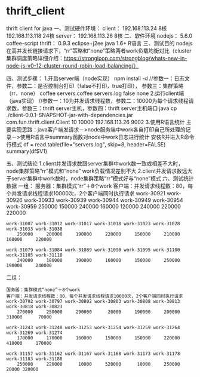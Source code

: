 # thrift_client
thrift client for java
一、测试硬件环境：
	client：
		192.168.113.24	8核
		192.168.113.118	24核
	server：
		192.168.113.26	8核
二、软件环境
		nodejs：	5.6.0
		coffee-script
		thrift：	0.9.3
    	eclipse+j2ee
	java	1.6+
	R语言
三、测试目的
	nodejs在高并发长链接请求下，“rr”策略和“none”策略两者work负载均衡对比（cluster集群调度策略详细介绍：https://strongloop.com/strongblog/whats-new-in-node-js-v0-12-cluster-round-robin-load-balancing/）
	
四、测试步骤：
	1.开启server端（node实现）
		npm install -d
		//参数一：日志文件，参数二：是否控制台打印（false不打印，true打印）， 参数三：集群策略（rr，none）
		coffee servers.coffee servers.log false none
	2.运行client端（java实现）
		//参数一：10为并发请求线程数，参数二：10000为每个请求线程请求数，参数三：thrift server主机，参数四：thrift server主机端口
		java cp ./client-0.0.1-SNAPSHOT-jar-with-dependencies.jar com.fun.thrift.client.Client 10 10000 192.168.113.26 9002
	3.使用R语言统计
	主要实现思路：java客户端发请求－>node服务端中work各自打印自己所处理的记录－>使用R语言中summary函数对node中work日志进行统计
	安装R并进入R命令行模式
	df = read.table(file="servers.log", skip=8, header=FALSE)
	summary(df$V1)
	
五、测试结论
	1.client并发请求数跟server集群中work数一致或相差不大时，node集群策略“rr”模式和“none” work负载情况差别不大
	2.client并发请求数远大于server集群中work数时，node集群策略“rr”模式好与“none”模式
六、测试统计数据
一组：
	服务器：集群模式“rr”＋8个work
	客户端：并发请求线程数：80，每个并发请求线程请求10000次，2个客户端同时执行请求
	work-30921 work-30926 work-30933 work-30939 work-30944 work-30949 work-30954 work-30959
	    250000     150000     240000     160000     120000     240000     220000     220000

	work-31007 work-31012 work-31017 work-31018 work-31023 work-31028 work-31033 work-31038 
	    250000     200000     190000     220000     150000     210000     160000     220000 
	    
	work-31079 work-31084 work-31089 work-31090 work-31095 work-31100 work-31105 work-31110 
	    240000     180000     190000     160000     150000     250000     190000     240000

二组：

	服务器：集群模式“none”＋8个work
	客户端：并发请求线程数：80，每个并发请求线程请求10000次，2个客户端同时执行请求
	work-30792 work-30797 work-30802 work-30803 work-30808 work-30813 work-30818 work-30823
	    270000     250000     290000      20000     190000     200000     310000 	  70000

	work-31243 work-31248 work-31253 work-31254 work-31259 work-31264 work-31269 work-31274 
	    170000     170000     160000     150000     150000     220000     410000     170000

	work-31157 work-31162 work-31167 work-31168 work-31173 work-31178 work-31183 work-31188
	    250000     220000      10000     520000      10000     250000      20000 320000
